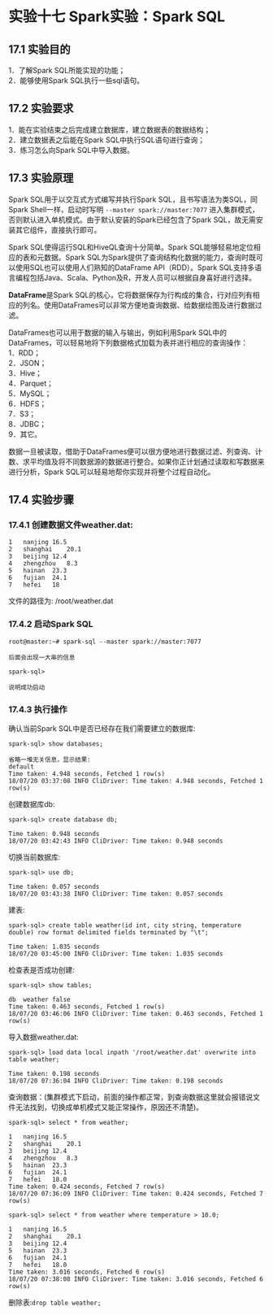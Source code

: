 ﻿# 实验十七  Spark实验：Spark SQL

## 17.1 实验目的  
1．了解Spark SQL所能实现的功能；  
2．能够使用Spark SQL执行一些sql语句。

## 17.2 实验要求  
1．能在实验结束之后完成建立数据库，建立数据表的数据结构；  
2．建立数据表之后能在Spark SQL中执行SQL语句进行查询；  
3．练习怎么向Spark SQL中导入数据。

## 17.3 实验原理
Spark SQL用于以交互式方式编写并执行Spark SQL，且书写语法为类SQL，同Spark Shell一样，启动时写明 `--master spark://master:7077` 进入集群模式，否则默认进入单机模式。由于默认安装的Spark已经包含了Spark SQL，故无需安装其它组件，直接执行即可。  

Spark SQL使得运行SQL和HiveQL查询十分简单。Spark SQL能够轻易地定位相应的表和元数据。Spark SQL为Spark提供了查询结构化数据的能力，查询时既可以使用SQL也可以使用人们熟知的DataFrame API（RDD）。Spark SQL支持多语言编程包括Java、Scala、Python及R，开发人员可以根据自身喜好进行选择。  

**DataFrame**是Spark SQL的核心，它将数据保存为行构成的集合，行对应列有相应的列名。使用DataFrames可以非常方便地查询数据、给数据绘图及进行数据过滤。  

DataFrames也可以用于数据的输入与输出，例如利用Spark SQL中的DataFrames，可以轻易地将下列数据格式加载为表并进行相应的查询操作：  
1．RDD；  
2．JSON；  
3．Hive；  
4．Parquet；  
5．MySQL；  
6．HDFS；  
7．S3；  
8．JDBC；  
9．其它。  

数据一旦被读取，借助于DataFrames便可以很方便地进行数据过滤、列查询、计数、求平均值及将不同数据源的数据进行整合。如果你正计划通过读取和写数据来进行分析，Spark SQL可以轻易地帮你实现并将整个过程自动化。  

## 17.4 实验步骤

### 17.4.1 创建数据文件weather.dat:  
```
1   nanjing 16.5
2   shanghai    20.1
3   beijing 12.4
4   zhengzhou   8.3
5   hainan  23.3
6   fujian  24.1
7   hefei   18
```
文件的路径为: /root/weather.dat  

### 17.4.2 启动Spark SQL
```
root@master:~# spark-sql --master spark://master:7077

后面会出现一大串的信息

spark-sql> 

说明成功启动
```

### 17.4.3 执行操作  
确认当前Spark SQL中是否已经存在我们需要建立的数据库:  
```
spark-sql> show databases;

省略一堆无关信息，显示结果:
default
Time taken: 4.948 seconds, Fetched 1 row(s)
18/07/20 03:37:08 INFO CliDriver: Time taken: 4.948 seconds, Fetched 1 row(s)
```

创建数据库db:  
```
spark-sql> create database db;

Time taken: 0.948 seconds
18/07/20 03:42:43 INFO CliDriver: Time taken: 0.948 seconds
```  

切换当前数据库:  
```
spark-sql> use db;

Time taken: 0.057 seconds
18/07/20 03:43:38 INFO CliDriver: Time taken: 0.057 seconds
```

建表:  
```
spark-sql> create table weather(id int, city string, temperature double) row format delimited fields terminated by "\t";

Time taken: 1.035 seconds
18/07/20 03:45:00 INFO CliDriver: Time taken: 1.035 seconds
```

检查表是否成功创建:  
```
spark-sql> show tables;

db	weather	false
Time taken: 0.463 seconds, Fetched 1 row(s)
18/07/20 03:46:06 INFO CliDriver: Time taken: 0.463 seconds, Fetched 1 row(s)
```  

导入数据weather.dat:  
```
spark-sql> load data local inpath '/root/weather.dat' overwrite into table weather;

Time taken: 0.198 seconds
18/07/20 07:36:04 INFO CliDriver: Time taken: 0.198 seconds
```

查询数据：(集群模式下启动，前面的操作都正常，到查询数据这里就会报错说文件无法找到，切换成单机模式又能正常操作，原因还不清楚)。
```
spark-sql> select * from weather;

1	nanjing	16.5
2	shanghai	20.1
3	beijing	12.4
4	zhengzhou	8.3
5	hainan	23.3
6	fujian	24.1
7	hefei	18.0
Time taken: 0.424 seconds, Fetched 7 row(s)
18/07/20 07:36:09 INFO CliDriver: Time taken: 0.424 seconds, Fetched 7 row(s)
```

```
spark-sql> select * from weather where temperature > 10.0;

1	nanjing	16.5
2	shanghai	20.1
3	beijing	12.4
5	hainan	23.3
6	fujian	24.1
7	hefei	18.0
Time taken: 3.016 seconds, Fetched 6 row(s)
18/07/20 07:38:08 INFO CliDriver: Time taken: 3.016 seconds, Fetched 6 row(s)
```

删除表:``drop table weather;``